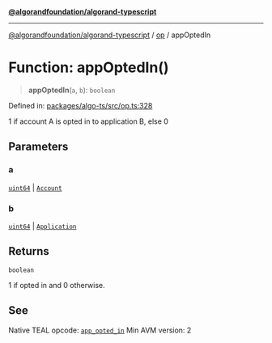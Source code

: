 [**@algorandfoundation/algorand-typescript**](../../../README.md)

***

[@algorandfoundation/algorand-typescript](../../../README.md) / [op](../README.md) / appOptedIn

# Function: appOptedIn()

> **appOptedIn**(`a`, `b`): `boolean`

Defined in: [packages/algo-ts/src/op.ts:328](https://github.com/algorandfoundation/puya-ts/blob/14c9827d80da81ff08b4923e997ba22be04aa0db/packages/algo-ts/src/op.ts#L328)

1 if account A is opted in to application B, else 0

## Parameters

### a

[`uint64`](../../../type-aliases/uint64.md) | [`Account`](../../../type-aliases/Account.md)

### b

[`uint64`](../../../type-aliases/uint64.md) | [`Application`](../../../type-aliases/Application.md)

## Returns

`boolean`

1 if opted in and 0 otherwise.

## See

Native TEAL opcode: [`app_opted_in`](https://developer.algorand.org/docs/get-details/dapps/avm/teal/opcodes/v10/#app_opted_in)
Min AVM version: 2
